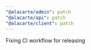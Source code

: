 ```yaml
---
"@alacarte/admin": patch
"@alacarte/api": patch
"@alacarte/client": patch
---
```


Fixing CI workflow for releasing
